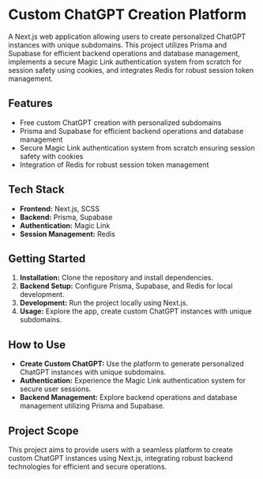 # Custom ChatGPT Creation Platform

A Next.js web application allowing users to create personalized ChatGPT instances with unique subdomains. This project utilizes Prisma and Supabase for efficient backend operations and database management, implements a secure Magic Link authentication system from scratch for session safety using cookies, and integrates Redis for robust session token management.

## Features

- Free custom ChatGPT creation with personalized subdomains
- Prisma and Supabase for efficient backend operations and database management
- Secure Magic Link authentication system from scratch ensuring session safety with cookies
- Integration of Redis for robust session token management

## Tech Stack

- **Frontend:** Next.js, SCSS
- **Backend:** Prisma, Supabase
- **Authentication:** Magic Link
- **Session Management:** Redis

## Getting Started

1. **Installation:** Clone the repository and install dependencies.
2. **Backend Setup:** Configure Prisma, Supabase, and Redis for local development.
3. **Development:** Run the project locally using Next.js.
4. **Usage:** Explore the app, create custom ChatGPT instances with unique subdomains.

## How to Use

- **Create Custom ChatGPT:** Use the platform to generate personalized ChatGPT instances with unique subdomains.
- **Authentication:** Experience the Magic Link authentication system for secure user sessions.
- **Backend Management:** Explore backend operations and database management utilizing Prisma and Supabase.

## Project Scope

This project aims to provide users with a seamless platform to create custom ChatGPT instances using Next.js, integrating robust backend technologies for efficient and secure operations.
